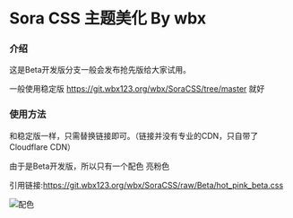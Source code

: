 # Sora CSS 主题美化 By wbx
### 介绍
这是Beta开发版分支一般会发布抢先版给大家试用。

一般使用稳定版 https://git.wbx123.org/wbx/SoraCSS/tree/master 就好

### 使用方法
和稳定版一样，只需替换链接即可。（链接并没有专业的CDN，只自带了Cloudflare CDN）

由于是Beta开发版，所以只有一个配色 亮粉色

引用链接:https://git.wbx123.org/wbx/SoraCSS/raw/Beta/hot_pink_beta.css

![配色](https://ooo.0o0.ooo/2017/04/28/5902bfa19ef25.jpg)
